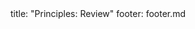 <frontmatter>
title: "Principles: Review"
footer: footer.md
</frontmatter>

<include src="unit-inPage-asFlat.md" boilerplate />